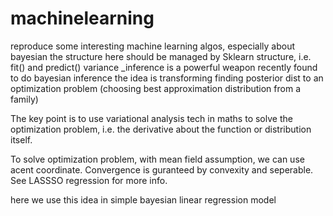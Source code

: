 # machinelearning
reproduce some interesting machine learning algos, especially about bayesian
the structure here should be managed by Sklearn structure, i.e. fit() and predict()
variance _inference is a powerful weapon recently found to do bayesian inference
the idea is transforming finding posterior dist to an optimization problem (choosing best approximation distribution from a family)

The key point is to use variational analysis tech in maths to solve the optimization problem, i.e. the derivative about the function
or distribution itself.

To solve optimization problem, with mean field assumption, we can use acent coordinate. 
Convergence is guranteed by convexity and seperable. See LASSSO regression for more info.


here we use this idea in simple bayesian linear regression model
